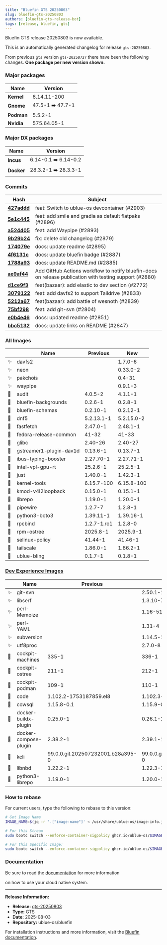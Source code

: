 ```yaml
---
title: "Bluefin GTS 20250803"
slug: bluefin-gts-20250803
authors: [bluefin-gts-release-bot]
tags: [release, bluefin, gts]
---
```


Bluefin GTS release 20250803 is now available.

<!--truncate-->

This is an automatically generated changelog for release `gts-20250803`.

From previous `gts` version `gts-20250727` there have been the following changes. **One package per new version shown.**

### Major packages
| Name | Version |
| --- | --- |
| **Kernel** | 6.14.11-200 |
| **Gnome** | 47.5-1 ➡️ 47.7-1 |
| **Podman** | 5.5.2-1 |
| **Nvidia** | 575.64.05-1 |

### Major DX packages
| Name | Version |
| --- | --- |
| **Incus** | 6.14-0.1 ➡️ 6.14-0.2 |
| **Docker** | 28.3.2-1 ➡️ 28.3.3-1 |

### Commits
| Hash | Subject |
| --- | --- |
| **[427addd](https://github.com/ublue-os/bluefin/commit/427addda777fe905676f8699fa1cc341889bbff8)** | feat: Switch to ublue-os devcontainer (#2903) |
| **[5e1c445](https://github.com/ublue-os/bluefin/commit/5e1c4451601a6ed424b1465ea96ea021f9de196c)** | feat: add smile and gradia as default flatpaks (#2896) |
| **[a524405](https://github.com/ublue-os/bluefin/commit/a52440523498b38175d5c91979ee3eca8e128e87)** | feat: add Waypipe (#2893) |
| **[9b29b24](https://github.com/ublue-os/bluefin/commit/9b29b24ed997b47cc089ed1e466a946948720da7)** | fix: delete old changelog (#2879) |
| **[174079e](https://github.com/ublue-os/bluefin/commit/174079eb1ed55c391a941b6445733276c9903007)** | docs: update readme (#2895) |
| **[4f6131c](https://github.com/ublue-os/bluefin/commit/4f6131c24a73991af605d27abd61705b0df862a5)** | docs: update bluefin badge (#2887) |
| **[1788a93](https://github.com/ublue-os/bluefin/commit/1788a93cb798be186f95a59a003cee970815a939)** | docs: update README.md (#2885) |
| **[ae9af44](https://github.com/ublue-os/bluefin/commit/ae9af44fedb67f95120f06359114077b6d30c5d7)** | Add GitHub Actions workflow to notify bluefin-docs on release publication with testing support (#2880) |
| **[d1ce9f3](https://github.com/ublue-os/bluefin/commit/d1ce9f3914ae82afcbb4980ee8d2345abb1fe0fe)** | feat(bazaar): add elastic to dev section (#2772) |
| **[3079122](https://github.com/ublue-os/bluefin/commit/30791221c54336d2f9f1c25a2325a9575f5e41d9)** | feat: add davfs2 to support Taildrive (#2833) |
| **[5212a67](https://github.com/ublue-os/bluefin/commit/5212a67cd5268f217482ab73e78f45951e786655)** | feat(bazaar): add battle of wesnoth (#2839) |
| **[75bf298](https://github.com/ublue-os/bluefin/commit/75bf298d16a87d2f22124fd38684e7cddd9f40ff)** | feat: add git-svn (#2804) |
| **[e0b4e46](https://github.com/ublue-os/bluefin/commit/e0b4e46b1563ab0c972bb4e7b53c8ab22e2388ab)** | docs: updated readme (#2851) |
| **[bbc5132](https://github.com/ublue-os/bluefin/commit/bbc51320887521d9d782d2678dd4111323e48562)** | docs: update links on README (#2847) |

### All Images
| | Name | Previous | New |
| --- | --- | --- | --- |
| ✨ | davfs2 | | 1.7.0-6 |
| ✨ | neon | | 0.33.0-2 |
| ✨ | pakchois | | 0.4-31 |
| ✨ | waypipe | | 0.9.1-3 |
| 🔄 | audit | 4.0.5-2 | 4.1.1-1 |
| 🔄 | bluefin-backgrounds | 0.2.6-1 | 0.2.8-1 |
| 🔄 | bluefin-schemas | 0.2.10-1 | 0.2.12-1 |
| 🔄 | dnf5 | 5.2.13.1-1 | 5.2.15.0-2 |
| 🔄 | fastfetch | 2.47.0-1 | 2.48.1-1 |
| 🔄 | fedora-release-common | 41-32 | 41-33 |
| 🔄 | glibc | 2.40-26 | 2.40-27 |
| 🔄 | gstreamer1-plugin-dav1d | 0.13.6-1 | 0.13.7-1 |
| 🔄 | ibus-typing-booster | 2.27.70-1 | 2.27.71-1 |
| 🔄 | intel-vpl-gpu-rt | 25.2.6-1 | 25.2.5-1 |
| 🔄 | just | 1.40.0-1 | 1.42.3-1 |
| 🔄 | kernel-tools | 6.15.7-100 | 6.15.8-100 |
| 🔄 | kmod-v4l2loopback | 0.15.0-1 | 0.15.1-1 |
| 🔄 | librepo | 1.19.0-1 | 1.20.0-1 |
| 🔄 | pipewire | 1.2.7-7 | 1.2.8-1 |
| 🔄 | python3-boto3 | 1.39.11-1 | 1.39.16-1 |
| 🔄 | rpcbind | 1.2.7-1.rc1 | 1.2.8-0 |
| 🔄 | rpm-ostree | 2025.8-1 | 2025.9-1 |
| 🔄 | selinux-policy | 41.44-1 | 41.46-1 |
| 🔄 | tailscale | 1.86.0-1 | 1.86.2-1 |
| 🔄 | ublue-bling | 0.1.7-1 | 0.1.8-1 |

### [Dev Experience Images](https://docs.projectbluefin.io/bluefin-dx)
| | Name | Previous | New |
| --- | --- | --- | --- |
| ✨ | git-svn | | 2.50.1-1 |
| ✨ | libserf | | 1.3.10-7 |
| ✨ | perl-Memoize | | 1.16-516 |
| ✨ | perl-YAML | | 1.31-4 |
| ✨ | subversion | | 1.14.5-1 |
| ✨ | utf8proc | | 2.7.0-8 |
| 🔄 | cockpit-machines | 335-1 | 336-1 |
| 🔄 | cockpit-ostree | 211-1 | 212-1 |
| 🔄 | cockpit-podman | 109-1 | 110-1 |
| 🔄 | code | 1.102.2-1753187859.el8 | 1.102.3-1753759619.el8 |
| 🔄 | cowsql | 1.15.8-0.1 | 1.15.9-0.1 |
| 🔄 | docker-buildx-plugin | 0.25.0-1 | 0.26.1-1 |
| 🔄 | docker-compose-plugin | 2.38.2-1 | 2.39.1-1 |
| 🔄 | kcli | 99.0.0.git.202507232001.b28a395-0 | 99.0.0.git.202508022053.90e46ab-0 |
| 🔄 | libnbd | 1.22.2-1 | 1.22.3-1 |
| 🔄 | python3-librepo | 1.19.0-1 | 1.20.0-1 |



### How to rebase
For current users, type the following to rebase to this version:
```bash
# Get Image Name
IMAGE_NAME=$(jq -r '.["image-name"]' < /usr/share/ublue-os/image-info.json)

# For this Stream
sudo bootc switch --enforce-container-sigpolicy ghcr.io/ublue-os/$IMAGE_NAME:gts

# For this Specific Image:
sudo bootc switch --enforce-container-sigpolicy ghcr.io/ublue-os/$IMAGE_NAME:gts-20250803
```

### Documentation
Be sure to read the [documentation](https://docs.projectbluefin.io/) for more information

on how to use your cloud native system.

---

**Release Information:**
- **Release:** [gts-20250803](https://github.com/ublue-os/bluefin/releases/tag/gts-20250803)
- **Type:** GTS
- **Date:** 2025-08-03
- **Repository:** ublue-os/bluefin

For installation instructions and more information, visit the [Bluefin documentation](https://docs.projectbluefin.io/).
